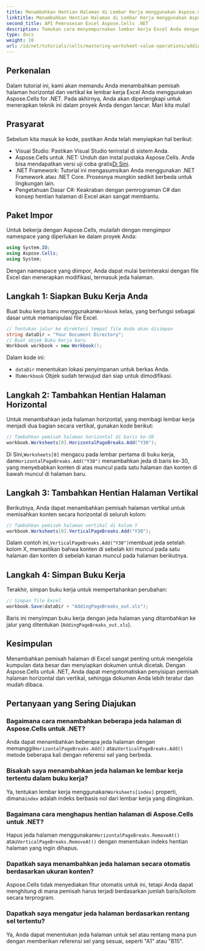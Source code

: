 ```yaml
---
title: Menambahkan Hentian Halaman di Lembar Kerja menggunakan Aspose.Cells
linktitle: Menambahkan Hentian Halaman di Lembar Kerja menggunakan Aspose.Cells
second_title: API Pemrosesan Excel Aspose.Cells .NET
description: Temukan cara menyempurnakan lembar kerja Excel Anda dengan menambahkan pemisah halaman horizontal dan vertikal secara efektif menggunakan Aspose.Cells untuk .NET. Panduan komprehensif ini memandu Anda melalui langkah-langkah penyiapan dan pengodean yang diperlukan.
type: docs
weight: 10
url: /id/net/tutorials/cells/mastering-worksheet-value-operations/adding-page-breaks/
---
```

## Perkenalan

Dalam tutorial ini, kami akan memandu Anda menambahkan pemisah halaman horizontal dan vertikal ke lembar kerja Excel Anda menggunakan Aspose.Cells for .NET. Pada akhirnya, Anda akan diperlengkapi untuk menerapkan teknik ini dalam proyek Anda dengan lancar. Mari kita mulai!

## Prasyarat
Sebelum kita masuk ke kode, pastikan Anda telah menyiapkan hal berikut:
- Visual Studio: Pastikan Visual Studio terinstal di sistem Anda.
-  Aspose.Cells untuk .NET: Unduh dan instal pustaka Aspose.Cells. Anda bisa mendapatkan versi uji coba gratis[Di Sini](https://releases.aspose.com/cells/net/).
- .NET Framework: Tutorial ini mengasumsikan Anda menggunakan .NET Framework atau .NET Core. Prosesnya mungkin sedikit berbeda untuk lingkungan lain.
- Pengetahuan Dasar C#: Keakraban dengan pemrograman C# dan konsep hentian halaman di Excel akan sangat membantu.

## Paket Impor
Untuk bekerja dengan Aspose.Cells, mulailah dengan mengimpor namespace yang diperlukan ke dalam proyek Anda:

```csharp
using System.IO;
using Aspose.Cells;
using System;
```

Dengan namespace yang diimpor, Anda dapat mulai berinteraksi dengan file Excel dan menerapkan modifikasi, termasuk jeda halaman.

## Langkah 1: Siapkan Buku Kerja Anda
 Buat buku kerja baru menggunakan`Workbook` kelas, yang berfungsi sebagai dasar untuk memanipulasi file Excel.

```csharp
// Tentukan jalur ke direktori tempat file Anda akan disimpan
string dataDir = "Your Document Directory";
// Buat objek Buku Kerja baru
Workbook workbook = new Workbook();
```
Dalam kode ini:
- `dataDir` menentukan lokasi penyimpanan untuk berkas Anda.
-  Itu`Workbook` Objek sudah terwujud dan siap untuk dimodifikasi.

## Langkah 2: Tambahkan Hentian Halaman Horizontal
Untuk menambahkan jeda halaman horizontal, yang membagi lembar kerja menjadi dua bagian secara vertikal, gunakan kode berikut:

```csharp
// Tambahkan pemisah halaman horizontal di baris ke-30
workbook.Worksheets[0].HorizontalPageBreaks.Add("Y30");
```
 Di Sini,`Worksheets[0]` mengacu pada lembar pertama di buku kerja, dan`HorizontalPageBreaks.Add("Y30")` menambahkan jeda di baris ke-30, yang menyebabkan konten di atas muncul pada satu halaman dan konten di bawah muncul di halaman baru.

## Langkah 3: Tambahkan Hentian Halaman Vertikal
Berikutnya, Anda dapat menambahkan pemisah halaman vertikal untuk memisahkan konten secara horizontal di seluruh kolom:

```csharp
// Tambahkan pemisah halaman vertikal di kolom Y
workbook.Worksheets[0].VerticalPageBreaks.Add("Y30");
```
 Dalam contoh ini,`VerticalPageBreaks.Add("Y30")`membuat jeda setelah kolom X, memastikan bahwa konten di sebelah kiri muncul pada satu halaman dan konten di sebelah kanan muncul pada halaman berikutnya.

## Langkah 4: Simpan Buku Kerja
Terakhir, simpan buku kerja untuk mempertahankan perubahan:

```csharp
// Simpan file Excel
workbook.Save(dataDir + "AddingPageBreaks_out.xls");
```
Baris ini menyimpan buku kerja dengan jeda halaman yang ditambahkan ke jalur yang ditentukan (`AddingPageBreaks_out.xls`).

## Kesimpulan
Menambahkan pemisah halaman di Excel sangat penting untuk mengelola kumpulan data besar dan menyiapkan dokumen untuk dicetak. Dengan Aspose.Cells untuk .NET, Anda dapat mengotomatiskan penyisipan pemisah halaman horizontal dan vertikal, sehingga dokumen Anda lebih teratur dan mudah dibaca.

## Pertanyaan yang Sering Diajukan

### Bagaimana cara menambahkan beberapa jeda halaman di Aspose.Cells untuk .NET?
 Anda dapat menambahkan beberapa jeda halaman dengan memanggil`HorizontalPageBreaks.Add()` atau`VerticalPageBreaks.Add()` metode beberapa kali dengan referensi sel yang berbeda.

### Bisakah saya menambahkan jeda halaman ke lembar kerja tertentu dalam buku kerja?
 Ya, tentukan lembar kerja menggunakan`Worksheets[index]` properti, dimana`index` adalah indeks berbasis nol dari lembar kerja yang diinginkan.

### Bagaimana cara menghapus hentian halaman di Aspose.Cells untuk .NET?
Hapus jeda halaman menggunakan`HorizontalPageBreaks.RemoveAt()` atau`VerticalPageBreaks.RemoveAt()` dengan menentukan indeks hentian halaman yang ingin dihapus.

### Dapatkah saya menambahkan jeda halaman secara otomatis berdasarkan ukuran konten?
Aspose.Cells tidak menyediakan fitur otomatis untuk ini, tetapi Anda dapat menghitung di mana pemisah harus terjadi berdasarkan jumlah baris/kolom secara terprogram.

### Dapatkah saya mengatur jeda halaman berdasarkan rentang sel tertentu?
Ya, Anda dapat menentukan jeda halaman untuk sel atau rentang mana pun dengan memberikan referensi sel yang sesuai, seperti "A1" atau "B15".